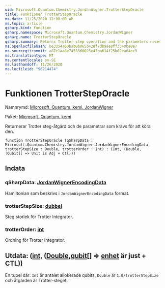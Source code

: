 ```yaml
---
uid: Microsoft.Quantum.Chemistry.JordanWigner.TrotterStepOracle
title: Funktionen TrotterStepOracle
ms.date: 11/25/2020 12:00:00 AM
ms.topic: article
qsharp.kind: function
qsharp.namespace: Microsoft.Quantum.Chemistry.JordanWigner
qsharp.name: TrotterStepOracle
qsharp.summary: Returns Trotter step operation and the parameters necessary to run it.
ms.openlocfilehash: be3354a60bab6b065b42df7db9ae8ff3340be8e7
ms.sourcegitcommit: a87c1aa8e7453360025e47ba614f25b02ea84ec3
ms.translationtype: MT
ms.contentlocale: sv-SE
ms.lasthandoff: 11/26/2020
ms.locfileid: "96214474"
---
```

# <a name="trottersteporacle-function"></a>Funktionen TrotterStepOracle

Namnrymd: [Microsoft. Quantum. kemi. JordanWigner](xref:Microsoft.Quantum.Chemistry.JordanWigner)

Paket: [Microsoft. Quantum. kemi](https://nuget.org/packages/Microsoft.Quantum.Chemistry)


Returnerar Trotter steg-åtgärd och de parametrar som krävs för att köra den.

```qsharp
function TrotterStepOracle (qSharpData : Microsoft.Quantum.Chemistry.JordanWigner.JordanWignerEncodingData, trotterStepSize : Double, trotterOrder : Int) : (Int, (Double, (Qubit[] => Unit is Adj + Ctl)))
```


## <a name="input"></a>Indata

### <a name="qsharpdata--jordanwignerencodingdata"></a>qSharpData: [JordanWignerEncodingData](xref:Microsoft.Quantum.Chemistry.JordanWigner.JordanWignerEncodingData)

Hamiltonian som beskrivs i `JordanWignerEncodingData` format.


### <a name="trotterstepsize--double"></a>trotterStepSize: [dubbel](xref:microsoft.quantum.lang-ref.double)

Steg storlek för Trotter Integrator.


### <a name="trotterorder--int"></a>trotterOrder: [int](xref:microsoft.quantum.lang-ref.int)

Ordning för Trotter Integrator.



## <a name="output--intdoublequbit--unit--is-adj--ctl"></a>Utdata: ([int](xref:microsoft.quantum.lang-ref.int), ([Double](xref:microsoft.quantum.lang-ref.double),[qubit](xref:microsoft.quantum.lang-ref.qubit)[] => [enhet](xref:microsoft.quantum.lang-ref.unit)  är just + CTL))

En tupel där: `Int` är antalet allokerade qubits, `Double` är `1.0/trotterStepSize` och åtgärden är Trotter-steget.